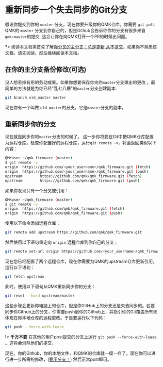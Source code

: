 # 重新同步一个失去同步的Git分支

假设你提交到你的 `master` 分支，现在你要升级你的QMK仓库。你需要 `git pull` QMK的 `master` 分支到你自己的，但是Github会告诉你你的分支有很多来自 `qmk:master`的提交, 这会让你在向QMK打开一个PR的时候出问题。

?> 阅读本文档需首先了解[你分叉的主分支：总是更新,从不提交](zh-cn/newbs_git_using_your_master_branch.md)。如果你不熟悉该文档，请先阅读，然后继续阅读本文档。

## 在你的主分支备份修改(可选)

没人想丢掉有用的劳动成果。如果你想要保存你向你`master`分支做出的更改 ，最简单的方法就是为你已经"乱七八糟"的`master`分支创建副本:

```sh
git branch old_master master
```

现在你有一个叫做 `old_master`的分支，它是`master`分支的副本。

## 重新同步你的分支

现在就是同步你的`master`分支的时候了。 这一步你将要在Git中把QMK仓库配置为远程仓库。检查你配置好的远程仓库，运行`git remote -v`，将会返回类似以下内容：

```sh
QMKuser ~/qmk_firmware (master)
$ git remote -v
origin  https://github.com/<your_username>/qmk_firmware.git (fetch)
origin  https://github.com/<your_username>/qmk_firmware.git (push)
upstream        https://github.com/qmk/qmk_firmware.git (fetch)
upstream        https://github.com/qmk/qmk_firmware.git (push)
```

如果你发现只有一个分叉被引用：

```sh
QMKuser ~/qmk_firmware (master)
$ git remote -v
origin  https://github.com/qmk/qmk_firmware.git (fetch)
origin  https://github.com/qmk/qmk_firmware.git (push)
```

使用以下命令添加远程仓库：

```sh
git remote add upstream https://github.com/qmk/qmk_firmware.git
```

然后使用以下语句重定向 `origin` 远程仓库到你自己的分叉：

```sh
git remote set-url origin https://github.com/<your_username>/qmk_firmware.git
```

现在您已经配置了两个远程仓库，现在你需要为QMK的upstream仓库更新引用。运行以下语句：

```sh
git fetch upstream
```

此时，使用以下语句从QMK重新同步你的分支：

```sh
git reset --hard upstream/master
```

这些步骤会更新你电脑上的仓库，但是你GitHub上的分支还是失去同步的。若要同步你Github上的分叉，你需要push到你的Github上，并指引你的Git覆盖所有未体现在你本地仓库的远程更改。于是要运行以下代码：

```sh
git push --force-with-lease
```

!> **千万不要** 在其他的用户post提交的分叉上运行 `git push --force-with-lease` 。这将会消除他们的提交。

现在，你的Github，你的本地文件，和QMK的仓库就一模一样了。现在你可以进行进一步所需的修改，([要用分支！](zh-cn/newbs_git_using_your_master_branch.md#做修改)) 然后正常post即可。

<!--源文件：https://raw.githubusercontent.com/qmk/qmk_firmware/26a823082b17ee30aa8a0c5e39a32d854449ce15/docs/newbs_git_resynchronize_a_branch.md 
    源提交哈希：26a823082b17ee30aa8a0c5e39a32d854449ce15-->
<!--翻译时间:20200224-17:20(GMT+8)-->
